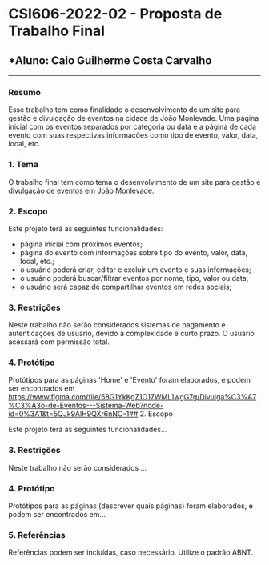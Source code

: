 # **CSI606-2022-02 - Proposta de Trabalho Final**

  

## *Aluno: Caio Guilherme Costa Carvalho

  

--------------

  

<!-- Descrever um resumo sobre o trabalho. -->

  

### Resumo

  

Esse trabalho tem como finalidade o desenvolvimento de um site para gestão e divulgação de eventos na cidade de João Monlevade. Uma página inicial com os eventos separados por categoria ou data e a página de cada evento com suas respectivas informações como tipo de evento, valor, data, local, etc.  

<!-- Apresentar o tema. -->

### 1. Tema

  

O trabalho final tem como tema o desenvolvimento de um site para gestão e divulgação de eventos em João Monlevade.

  

<!-- Descrever e limitar o escopo da aplicação. -->

### 2. Escopo

  

Este projeto terá as seguintes funcionalidades:
	

 - página inicial com próximos eventos;
 - página do evento com informações sobre tipo do evento, valor, data, local, etc.;
 - o usuário poderá criar, editar e excluir um evento e suas informações;
 - o usuário poderá buscar/filtrar eventos por nome, tipo, valor ou data;
 - o usuário será capaz de compartilhar eventos em redes sociais; 

<!-- Apresentar restrições de funcionalidades e de escopo. -->

### 3. Restrições

  

Neste trabalho não serão considerados sistemas de pagamento e  autenticações de usuário, devido à complexidade e curto prazo. O usuário acessará com permissão total.

  

<!-- Construir alguns protótipos para a aplicação, disponibilizá-los no Github e descrever o que foi considerado. //-->

### 4. Protótipo

  

Protótipos para as páginas 'Home' e 'Evento' foram elaborados, e podem ser encontrados em https://www.figma.com/file/58G1YkKgZ1O17WML1wgG7g/Divulga%C3%A7%C3%A3o-de-Eventos---Sistema-Web?node-id=0%3A1&t=5QJk9AlH9QXr6nNO-1## 2. Escopo

  Este projeto terá as seguintes funcionalidades...

<!-- Apresentar restrições de funcionalidades e de escopo. -->
### 3. Restrições

  Neste trabalho não serão considerados ...

<!-- Construir alguns protótipos para a aplicação, disponibilizá-los no Github e descrever o que foi considerado. //-->
### 4. Protótipo

  Protótipos para as páginas (descrever quais páginas) foram elaborados, e podem ser encontrados em...

### 5. Referências

  Referências podem ser incluídas, caso necessário. Utilize o padrão ABNT.
